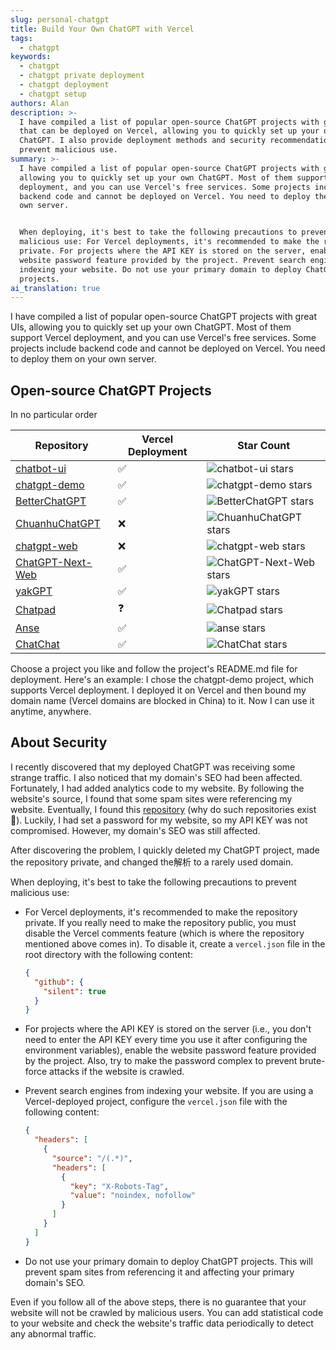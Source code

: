 ```yaml
---
slug: personal-chatgpt
title: Build Your Own ChatGPT with Vercel
tags:
  - chatgpt
keywords:
  - chatgpt
  - chatgpt private deployment
  - chatgpt deployment
  - chatgpt setup
authors: Alan
description: >-
  I have compiled a list of popular open-source ChatGPT projects with great UIs
  that can be deployed on Vercel, allowing you to quickly set up your own
  ChatGPT. I also provide deployment methods and security recommendations to
  prevent malicious use.
summary: >-
  I have compiled a list of popular open-source ChatGPT projects with great UIs,
  allowing you to quickly set up your own ChatGPT. Most of them support Vercel
  deployment, and you can use Vercel's free services. Some projects include
  backend code and cannot be deployed on Vercel. You need to deploy them on your
  own server.


  When deploying, it's best to take the following precautions to prevent
  malicious use: For Vercel deployments, it's recommended to make the repository
  private. For projects where the API KEY is stored on the server, enable the
  website password feature provided by the project. Prevent search engines from
  indexing your website. Do not use your primary domain to deploy ChatGPT
  projects.
ai_translation: true
---
```


I have compiled a list of popular open-source ChatGPT projects with great UIs, allowing you to quickly set up your own ChatGPT. Most of them support Vercel deployment, and you can use Vercel's free services. Some projects include backend code and cannot be deployed on Vercel. You need to deploy them on your own server.

<!--truncate-->

## Open-source ChatGPT Projects

In no particular order

| Repository                                                           | Vercel Deployment | Star Count                                                                                               |
| ---------------------------------------------------------------------- | ------------------ | ----------------------------------------------------------------------------------------------------------- |
| [chatbot-ui](https://github.com/mckaywrigley/chatbot-ui)               | ✅                 | ![chatbot-ui stars](https://img.shields.io/github/stars/mckaywrigley/chatbot-ui?style=social)               |
| [chatgpt-demo](https://github.com/ddiu8081/chatgpt-demo)               | ✅                 | ![chatgpt-demo stars](https://img.shields.io/github/stars/ddiu8081/chatgpt-demo?style=social)               |
| [BetterChatGPT](https://github.com/ztjhz/BetterChatGPT)                | ✅                 | ![BetterChatGPT stars](https://img.shields.io/github/stars/ztjhz/BetterChatGPT?style=social)                |
| [ChuanhuChatGPT](https://github.com/GaiZhenbiao/ChuanhuChatGPT)        | ❌                 | ![ChuanhuChatGPT stars](https://img.shields.io/github/stars/GaiZhenbiao/ChuanhuChatGPT?style=social)        |
| [chatgpt-web](https://github.com/Chanzhaoyu/chatgpt-web)               | ❌                 | ![chatgpt-web stars](https://img.shields.io/github/stars/Chanzhaoyu/chatgpt-web?style=social)               |
| [ChatGPT-Next-Web](https://github.com/Yidadaa/ChatGPT-Next-Web)        | ✅                 | ![ChatGPT-Next-Web stars](https://img.shields.io/github/stars/Yidadaa/ChatGPT-Next-Web?style=social)        |
| [yakGPT](https://github.com/yakGPT/yakGPT)                           | ✅                 | ![yakGPT stars](https://img.shields.io/github/stars/yakGPT/yakGPT?style=social)                           |
| [Chatpad](https://github.com/deiucanta/chatpad)                      | ❓                 | ![Chatpad stars](https://img.shields.io/github/stars/deiucanta/chatpad?style=social)                      |
| [Anse](https://github.com/anse-app/anse)                             | ✅                 | ![anse stars](https://img.shields.io/github/stars/anse-app/anse?style=social)                             |
| [ChatChat](https://github.com/okisdev/ChatChat)                      | ✅                 | ![ChatChat stars](https://img.shields.io/github/stars/okisdev/ChatChat?style=social)                      |

Choose a project you like and follow the project's README.md file for deployment.
Here's an example: I chose the chatgpt-demo project, which supports Vercel deployment. I deployed it on Vercel and then bound my domain name (Vercel domains are blocked in China) to it. Now I can use it anytime, anywhere.

## About Security

I recently discovered that my deployed ChatGPT was receiving some strange traffic. I also noticed that my domain's SEO had been affected. Fortunately, I had added analytics code to my website. By following the website's source, I found that some spam sites were referencing my website. Eventually, I found this [repository](https://github.com/lzwme/chatgpt-sites) (why do such repositories exist 🤬). Luckily, I had set a password for my website, so my API KEY was not compromised. However, my domain's SEO was still affected.

After discovering the problem, I quickly deleted my ChatGPT project, made the repository private, and changed the解析 to a rarely used domain.

When deploying, it's best to take the following precautions to prevent malicious use:

- For Vercel deployments, it's recommended to make the repository private. If you really need to make the repository public, you must disable the Vercel comments feature (which is where the repository mentioned above comes in).
  To disable it, create a `vercel.json` file in the root directory with the following content:

  ```json
  {
    "github": {
      "silent": true
    }
  }
  ```

- For projects where the API KEY is stored on the server (i.e., you don't need to enter the API KEY every time you use it after configuring the environment variables), enable the website password feature provided by the project. Also, try to make the password complex to prevent brute-force attacks if the website is crawled.

- Prevent search engines from indexing your website. If you are using a Vercel-deployed project, configure the `vercel.json` file with the following content:

  ```json
  {
    "headers": [
      {
        "source": "/(.*)",
        "headers": [
          {
            "key": "X-Robots-Tag",
            "value": "noindex, nofollow"
          }
        ]
      }
    ]
  }
  ```

- Do not use your primary domain to deploy ChatGPT projects. This will prevent spam sites from referencing it and affecting your primary domain's SEO.

Even if you follow all of the above steps, there is no guarantee that your website will not be crawled by malicious users. You can add statistical code to your website and check the website's traffic data periodically to detect any abnormal traffic.
